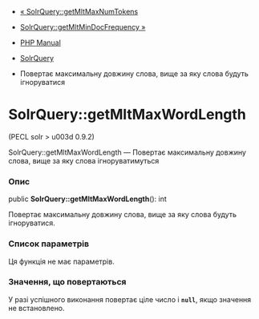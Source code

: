 - [« SolrQuery::getMltMaxNumTokens](solrquery.getmltmaxnumtokens.md)
- [SolrQuery::getMltMinDocFrequency
»](solrquery.getmltmindocfrequency.md)

- [PHP Manual](index.md)
- [SolrQuery](class.solrquery.md)
- Повертає максимальну довжину слова, вище за яку слова будуть
ігноруватися

# SolrQuery::getMltMaxWordLength

(PECL solr \> u003d 0.9.2)

SolrQuery::getMltMaxWordLength — Повертає максимальну довжину слова,
вище за яку слова ігноруватимуться

### Опис

public **SolrQuery::getMltMaxWordLength**(): int

Повертає максимальну довжину слова, вище за яку слова будуть
ігноруватися.

### Список параметрів

Ця функція не має параметрів.

### Значення, що повертаються

У разі успішного виконання повертає ціле число і **`null`**, якщо
значення не встановлено.
